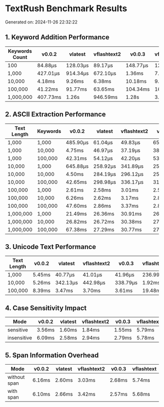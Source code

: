 # TextRush Benchmark Results

Generated on: 2024-11-26 22:32:22

## 1. Keyword Addition Performance

| Keywords Count | v0.0.2 | vlatest | vflashtext2 | v0.0.3 | vflashtext |
|-|-|-|-|-|-|
| 100 | 84.88µs | 128.03µs | 89.17µs | 148.77µs | 12.07ms |
| 1,000 | 427.01µs | 914.34µs | 672.10µs | 1.36ms | 7.55ms |
| 10,000 | 4.18ms | 9.26ms | 6.38ms | 10.18ms | 9.84ms |
| 100,000 | 41.22ms | 91.77ms | 63.65ms | 104.34ms | 165.39ms |
| 1,000,000 | 407.73ms | 1.26s | 946.59ms | 1.28s | 3.06s |

## 2. ASCII Extraction Performance

| Text Length | Keywords | v0.0.2 | vlatest | vflashtext2 | v0.0.3 | vflashtext |
|-|-|-|-|-|-|-|
| 1,000 | 1,000 | 485.90µs | 61.04µs | 49.83µs | 65.09µs | 106.10µs |
| 1,000 | 10,000 | 4.75ms | 46.97µs | 37.19µs | 38.86µs | 115.39µs |
| 1,000 | 100,000 | 42.31ms | 54.12µs | 42.20µs | 53.88µs | 101.09µs |
| 10,000 | 1,000 | 645.88µs | 258.92µs | 341.89µs | 257.02µs | 818.01µs |
| 10,000 | 10,000 | 4.50ms | 284.19µs | 296.12µs | 255.11µs | 877.14µs |
| 10,000 | 100,000 | 42.65ms | 298.98µs | 336.17µs | 318.05µs | 899.08µs |
| 100,000 | 1,000 | 2.61ms | 2.58ms | 3.01ms | 2.57ms | 8.40ms |
| 100,000 | 10,000 | 6.26ms | 2.62ms | 3.17ms | 2.84ms | 5.74ms |
| 100,000 | 100,000 | 47.60ms | 2.86ms | 3.37ms | 2.84ms | 6.04ms |
| 1,000,000 | 1,000 | 21.49ms | 26.36ms | 30.91ms | 26.80ms | 56.31ms |
| 1,000,000 | 10,000 | 26.82ms | 26.72ms | 30.38ms | 27.26ms | 57.31ms |
| 1,000,000 | 100,000 | 67.38ms | 27.29ms | 30.77ms | 27.35ms | 60.44ms |

## 3. Unicode Text Performance

| Text Length | v0.0.2 | vlatest | vflashtext2 | v0.0.3 | vflashtext |
|-|-|-|-|-|-|
| 1,000 | 5.45ms | 40.77µs | 41.01µs | 41.96µs | 236.99µs |
| 10,000 | 5.26ms | 342.13µs | 442.98µs | 338.79µs | 1.92ms |
| 100,000 | 8.39ms | 3.47ms | 3.70ms | 3.61ms | 19.48ms |

## 4. Case Sensitivity Impact

| Mode | v0.0.2 | vlatest | vflashtext2 | v0.0.3 | vflashtext |
|-|-|-|-|-|-|
| sensitive | 3.56ms | 1.60ms | 1.84ms | 1.55ms | 5.79ms |
| insensitive | 6.09ms | 2.58ms | 2.94ms | 2.79ms | 5.78ms |

## 5. Span Information Overhead

| Mode | v0.0.2 | vlatest | vflashtext2 | v0.0.3 | vflashtext |
|-|-|-|-|-|-|
| without span | 6.16ms | 2.60ms | 3.03ms | 2.68ms | 5.74ms |
| with span | 6.10ms | 2.66ms | 3.42ms | 2.57ms | 5.68ms |